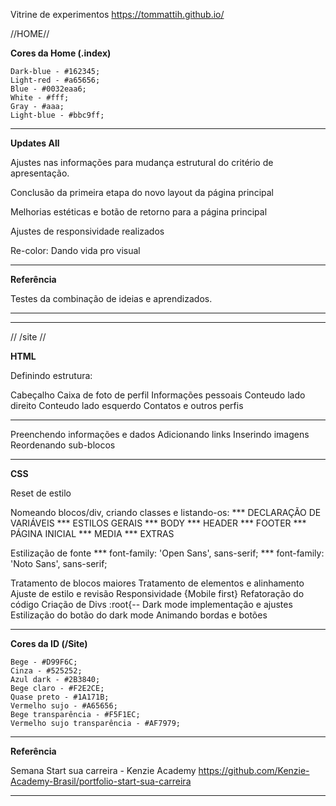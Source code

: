 Vitrine de experimentos
https://tommattih.github.io/

//HOME//

**Cores da Home (.index)**

    Dark-blue - #162345;
    Light-red - #a65656;
    Blue - #0032eaa6;
    White - #fff;
    Gray - #aaa;
    Light-blue - #bbc9ff;

-----------------------------------------

**Updates All**

Ajustes nas informações para mudança estrutural do critério de apresentação.

Conclusão da primeira etapa do novo layout da página principal

Melhorias estéticas e botão de retorno para a página principal

Ajustes de responsividade realizados

Re-color: Dando vida pro visual

-----------------------------------------

**Referência**

Testes da combinação de ideias e aprendizados.

-----------------------------------------
-----------------------------------------

// /site //


**HTML**

Definindo estrutura:

Cabeçalho
Caixa de foto de perfil
Informações pessoais
Conteudo lado direito
Conteudo lado esquerdo
Contatos e outros perfis

-----------------------------------------

Preenchendo informações e dados
Adicionando links
Inserindo imagens
Reordenando sub-blocos

-----------------------------------------

**CSS**

Reset de estilo

Nomeando blocos/div, criando classes e listando-os:
*** DECLARAÇÃO DE VARIÁVEIS
*** ESTILOS GERAIS
*** BODY
*** HEADER
*** FOOTER
*** PÁGINA INICIAL
*** MEDIA
*** EXTRAS

Estilização de fonte
*** font-family: 'Open Sans', sans-serif;
*** font-family: 'Noto Sans', sans-serif;

Tratamento de blocos maiores
Tratamento de elementos e alinhamento
Ajuste de estilo e revisão
Responsividade {Mobile first}
Refatoração do código
Criação de Divs :root{--
Dark mode implementação e ajustes
Estilização do botão do dark mode
Animando bordas e botões

-----------------------------------------

**Cores da ID (/Site)**

    Bege - #D99F6C;
    Cinza - #525252;
    Azul dark - #2B3840;
    Bege claro - #F2E2CE;
    Quase preto - #1A171B;
    Vermelho sujo - #A65656;
    Bege transparência - #F5F1EC;
    Vermelho sujo transparência - #AF7979;

-----------------------------------------

**Referência**

Semana Start sua carreira - Kenzie Academy
https://github.com/Kenzie-Academy-Brasil/portfolio-start-sua-carreira

-----------------------------------------
